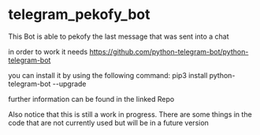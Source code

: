 # telegram_pekofy_bot
This Bot is able to pekofy the last message that was sent into a chat

in order to work it needs https://github.com/python-telegram-bot/python-telegram-bot

you can install it by using the following command: pip3 install python-telegram-bot --upgrade

further information can be found in the linked Repo

Also notice that this is still a work in progress. There are some things in the code that are not currently used but will be in a future version
